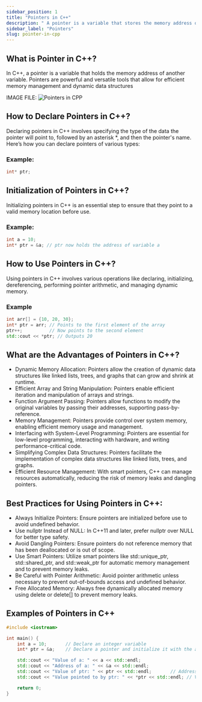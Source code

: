 ```yaml
---
sidebar_position: 1
title: "Pointers in C++"
description: " A pointer is a variable that stores the memory address of another variable."
sidebar_label: "Pointers"
slug: pointer-in-cpp
---
```


## What is Pointer in C++?
In C++, a pointer is a variable that holds the memory address of another variable. Pointers are powerful and versatile tools that allow for efficient memory management and dynamic data structures


IMAGE FILE:
![Pointers in CPP](../../static/img/day-04/constants-in-cpp.png)

## How to Declare Pointers in C++?
Declaring pointers in C++ involves specifying the type of the data the pointer will point to, followed by an asterisk *, and then the pointer's name. Here’s how you can declare pointers of various types:

### Example:
```cpp
int* ptr;
```

## Initialization of Pointers in C++?
Initializing pointers in C++ is an essential step to ensure that they point to a valid memory location before use. 

### Example:
```cpp
int a = 10;
int* ptr = &a; // ptr now holds the address of variable a
```

## How to Use Pointers in C++?
Using pointers in C++ involves various operations like declaring, initializing, dereferencing, performing pointer arithmetic, and managing dynamic memory. 

### Example

```cpp
int arr[] = {10, 20, 30};
int* ptr = arr; // Points to the first element of the array
ptr++;          // Now points to the second element
std::cout << *ptr; // Outputs 20

```

## What are the Advantages of Pointers in C++?
- Dynamic Memory Allocation: Pointers allow the creation of dynamic data structures like linked lists, trees, and graphs that can grow and shrink at runtime.
- Efficient Array and String Manipulation: Pointers enable efficient iteration and manipulation of arrays and strings.
- Function Argument Passing: Pointers allow functions to modify the original variables by passing their addresses, supporting pass-by-reference.
- Memory Management: Pointers provide control over system memory, enabling efficient memory usage and management.
- Interfacing with System-Level Programming: Pointers are essential for low-level programming, interacting with hardware, and writing performance-critical code.
- Simplifying Complex Data Structures: Pointers facilitate the implementation of complex data structures like linked lists, trees, and graphs.
- Efficient Resource Management: With smart pointers, C++ can manage resources automatically, reducing the risk of memory leaks and dangling pointers.

## Best Practices for Using Pointers in C++:
- Always Initialize Pointers: Ensure pointers are initialized before use to avoid undefined behavior.
- Use nullptr Instead of NULL: In C++11 and later, prefer nullptr over NULL for better type safety.
- Avoid Dangling Pointers: Ensure pointers do not reference memory that has been deallocated or is out of scope.
- Use Smart Pointers: Utilize smart pointers like std::unique_ptr, std::shared_ptr, and std::weak_ptr for automatic memory management and to prevent memory leaks.
- Be Careful with Pointer Arithmetic: Avoid pointer arithmetic unless necessary to prevent out-of-bounds access and undefined behavior.
- Free Allocated Memory: Always free dynamically allocated memory using delete or delete[] to prevent memory leaks.


## Examples of Pointers in C++

```cpp
#include <iostream>

int main() {
    int a = 10;       // Declare an integer variable
    int* ptr = &a;    // Declare a pointer and initialize it with the address of 'a'

    std::cout << "Value of a: " << a << std::endl;
    std::cout << "Address of a: " << &a << std::endl;
    std::cout << "Value of ptr: " << ptr << std::endl;       // Address of 'a'
    std::cout << "Value pointed to by ptr: " << *ptr << std::endl; // Value of 'a'

    return 0;
}

```
